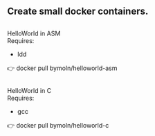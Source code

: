 ## Create small docker containers.

##  
  HelloWorld in ASM  
  Requires:
  * ldd  

:point_right: docker pull bymoln/helloworld-asm

##  
  HelloWorld in C  
  Requires:
  * gcc  

:point_right: docker pull bymoln/helloworld-c
